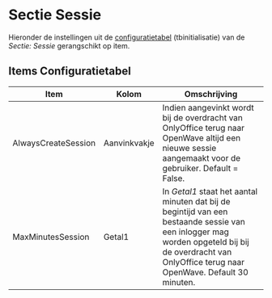 # Sectie Sessie

Hieronder de instellingen uit de [configuratietabel](/docs/instellen_inrichten/configuratie/README.md) (tbinitialisatie) van de _Sectie: Sessie_ gerangschikt op item.

## Items Configuratietabel

| Item                | Kolom        | Omschrijving                                                                    |
|---------------------|--------------|---------------------------------------------------------------------------------|
| AlwaysCreateSession | Aanvinkvakje | Indien aangevinkt wordt bij de overdracht van OnlyOffice terug naar OpenWave altijd een nieuwe sessie aangemaakt voor de gebruiker. Default = False. |
| MaxMinutesSession   | Getal1       | In _Getal1_ staat het aantal minuten dat bij de begintijd van een bestaande sessie van een inlogger mag worden opgeteld bij bij de overdracht van OnlyOffice terug naar OpenWave. Default 30 minuten. |
